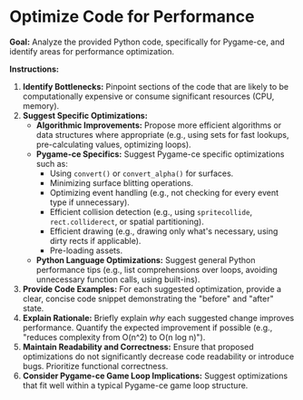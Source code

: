 # Optimize Code for Performance

**Goal:** Analyze the provided Python code, specifically for Pygame-ce, and identify areas for performance optimization.

**Instructions:**

1.  **Identify Bottlenecks:** Pinpoint sections of the code that are likely to be computationally expensive or consume significant resources (CPU, memory).
2.  **Suggest Specific Optimizations:**
    * **Algorithmic Improvements:** Propose more efficient algorithms or data structures where appropriate (e.g., using sets for fast lookups, pre-calculating values, optimizing loops).
    * **Pygame-ce Specifics:** Suggest Pygame-ce specific optimizations such as:
        * Using `convert()` or `convert_alpha()` for surfaces.
        * Minimizing surface blitting operations.
        * Optimizing event handling (e.g., not checking for every event type if unnecessary).
        * Efficient collision detection (e.g., using `spritecollide`, `rect.colliderect`, or spatial partitioning).
        * Efficient drawing (e.g., drawing only what's necessary, using dirty rects if applicable).
        * Pre-loading assets.
    * **Python Language Optimizations:** Suggest general Python performance tips (e.g., list comprehensions over loops, avoiding unnecessary function calls, using built-ins).
3.  **Provide Code Examples:** For each suggested optimization, provide a clear, concise code snippet demonstrating the "before" and "after" state.
4.  **Explain Rationale:** Briefly explain *why* each suggested change improves performance. Quantify the expected improvement if possible (e.g., "reduces complexity from O(n^2) to O(n log n)").
5.  **Maintain Readability and Correctness:** Ensure that proposed optimizations do not significantly decrease code readability or introduce bugs. Prioritize functional correctness.
6.  **Consider Pygame-ce Game Loop Implications:** Suggest optimizations that fit well within a typical Pygame-ce game loop structure.
